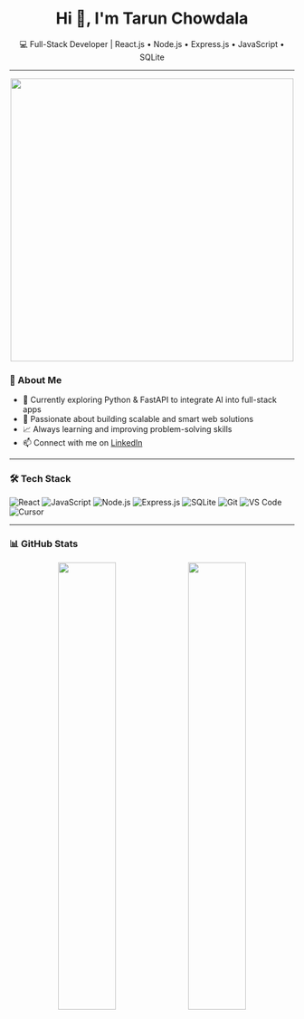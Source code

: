 <h1 align="center">Hi 👋, I'm Tarun Chowdala</h1>

<p align="center">
  💻 Full-Stack Developer | React.js • Node.js • Express.js • JavaScript • SQLite
</p>

---
<p align="center">
  <img src="https://media.giphy.com/media/qgQUggAC3Pfv687qPC/giphy.gif" width="500" />
</p>


### 🚀 About Me

- 🌱 Currently exploring Python & FastAPI to integrate AI into full-stack apps  
- 🔧 Passionate about building scalable and smart web solutions  
- 📈 Always learning and improving problem-solving skills  
- 📫 Connect with me on [LinkedIn](https://www.linkedin.com/in/tarun-chowdala-77214125b)

---

### 🛠️ Tech Stack

![React](https://img.shields.io/badge/React-61DAFB?style=flat&logo=react&logoColor=black)
![JavaScript](https://img.shields.io/badge/JavaScript-F7DF1E?style=flat&logo=javascript&logoColor=black)
![Node.js](https://img.shields.io/badge/Node.js-339933?style=flat&logo=node.js&logoColor=white)
![Express.js](https://img.shields.io/badge/Express.js-000000?style=flat&logo=express&logoColor=white)
![SQLite](https://img.shields.io/badge/SQLite-003B57?style=flat&logo=sqlite&logoColor=white)
![Git](https://img.shields.io/badge/Git-F05032?style=flat&logo=git&logoColor=white)
![VS Code](https://img.shields.io/badge/VS%20Code-007ACC?style=flat&logo=visual-studio-code&logoColor=white)
![Cursor](https://img.shields.io/badge/Cursor-00C9A7?style=flat&logo=cursor&logoColor=white)

---

### 📊 GitHub Stats

<p align="center">
  <img src="https://github-readme-stats.vercel.app/api?username=tarunchowdala&show_icons=true&theme=default" width="45%" />
  <img src="https://github-readme-streak-stats.herokuapp.com/?user=tarunchowdala&theme=default" width="45%" />
</p>
